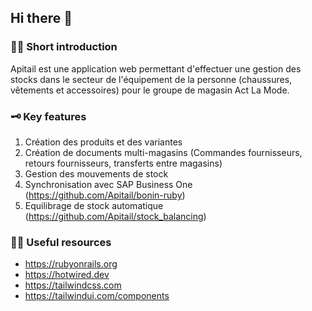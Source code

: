## Hi there 👋

### 🙋‍♀️ Short introduction

Apitail est une application web permettant d'effectuer une gestion des stocks dans le secteur de l'équipement de la personne (chaussures, vêtements et accessoires) pour le groupe de magasin Act La Mode.

### 🗝 Key features

1. Création des produits et des variantes
2. Création de documents multi-magasins (Commandes fournisseurs, retours fournisseurs, transferts entre magasins)
3. Gestion des mouvements de stock
4. Synchronisation avec SAP Business One (https://github.com/Apitail/bonin-ruby)
5. Equilibrage de stock automatique (https://github.com/Apitail/stock_balancing)

### 👩‍💻 Useful resources

- https://rubyonrails.org
- https://hotwired.dev
- https://tailwindcss.com
- https://tailwindui.com/components
